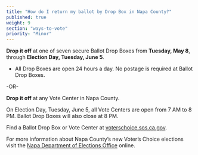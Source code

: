 ```yaml
---
title: "How do I return my ballot by Drop Box in Napa County?"
published: true
weight: 9
section: "ways-to-vote"
priority: "Minor"
---
```


**Drop it off** at one of seven secure Ballot Drop Boxes from **Tuesday, May 8**, through **Election Day, Tuesday, June 5**.  

- All Drop Boxes are open 24 hours a day. No postage is required at Ballot Drop Boxes.  

-OR-

**Drop it off** at any Vote Center in Napa County.   

On Election Day, Tuesday, June 5, all Vote Centers are open from 7 AM to 8 PM. Ballot Drop Boxes will also close at 8 PM. 

Find a Ballot Drop Box or Vote Center at [voterschoice.sos.ca.gov](http://www.sos.ca.gov/elections/voters-choice-act/). 

For more information about Napa County’s new Voter’s Choice elections visit the [Napa Department of Elections Office](https://www.countyofnapa.org/2121/The-Voters-Choice-Act) online. 
